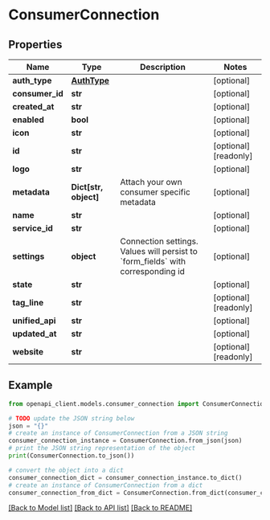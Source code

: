 # ConsumerConnection


## Properties

Name | Type | Description | Notes
------------ | ------------- | ------------- | -------------
**auth_type** | [**AuthType**](AuthType.md) |  | [optional] 
**consumer_id** | **str** |  | [optional] 
**created_at** | **str** |  | [optional] 
**enabled** | **bool** |  | [optional] 
**icon** | **str** |  | [optional] 
**id** | **str** |  | [optional] [readonly] 
**logo** | **str** |  | [optional] 
**metadata** | **Dict[str, object]** | Attach your own consumer specific metadata | [optional] 
**name** | **str** |  | [optional] 
**service_id** | **str** |  | [optional] 
**settings** | **object** | Connection settings. Values will persist to &#x60;form_fields&#x60; with corresponding id | [optional] 
**state** | **str** |  | [optional] 
**tag_line** | **str** |  | [optional] [readonly] 
**unified_api** | **str** |  | [optional] 
**updated_at** | **str** |  | [optional] 
**website** | **str** |  | [optional] [readonly] 

## Example

```python
from openapi_client.models.consumer_connection import ConsumerConnection

# TODO update the JSON string below
json = "{}"
# create an instance of ConsumerConnection from a JSON string
consumer_connection_instance = ConsumerConnection.from_json(json)
# print the JSON string representation of the object
print(ConsumerConnection.to_json())

# convert the object into a dict
consumer_connection_dict = consumer_connection_instance.to_dict()
# create an instance of ConsumerConnection from a dict
consumer_connection_from_dict = ConsumerConnection.from_dict(consumer_connection_dict)
```
[[Back to Model list]](../README.md#documentation-for-models) [[Back to API list]](../README.md#documentation-for-api-endpoints) [[Back to README]](../README.md)


